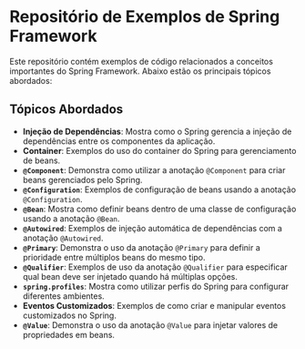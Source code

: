 # Repositório de Exemplos de Spring Framework

Este repositório contém exemplos de código relacionados a conceitos importantes do Spring Framework. Abaixo estão os principais tópicos abordados:

## Tópicos Abordados

- **Injeção de Dependências**: Mostra como o Spring gerencia a injeção de dependências entre os componentes da aplicação.
- **Container**: Exemplos do uso do container do Spring para gerenciamento de beans.
- **`@Component`**: Demonstra como utilizar a anotação `@Component` para criar beans gerenciados pelo Spring.
- **`@Configuration`**: Exemplos de configuração de beans usando a anotação `@Configuration`.
- **`@Bean`**: Mostra como definir beans dentro de uma classe de configuração usando a anotação `@Bean`.
- **`@Autowired`**: Exemplos de injeção automática de dependências com a anotação `@Autowired`.
- **`@Primary`**: Demonstra o uso da anotação `@Primary` para definir a prioridade entre múltiplos beans do mesmo tipo.
- **`@Qualifier`**: Exemplos de uso da anotação `@Qualifier` para especificar qual bean deve ser injetado quando há múltiplas opções.
- **`spring.profiles`**: Mostra como utilizar perfis do Spring para configurar diferentes ambientes.
- **Eventos Customizados**: Exemplos de como criar e manipular eventos customizados no Spring.
- **`@Value`**: Demonstra o uso da anotação `@Value` para injetar valores de propriedades em beans.
